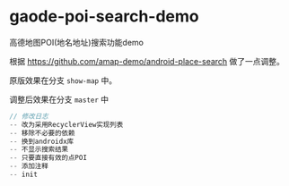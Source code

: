 # gaode-poi-search-demo
高德地图POI(地名地址)搜索功能demo

根据 https://github.com/amap-demo/android-place-search 做了一点调整。

原版效果在分支 `show-map` 中。

调整后效果在分支 `master` 中

```c
// 修改日志
-- 改为采用RecyclerView实现列表
-- 移除不必要的依赖
-- 换到androidx库
-- 不显示搜索结果
-- 只要直接有效的点POI
-- 添加注释
-- init
```
